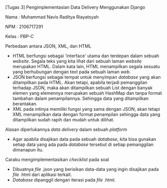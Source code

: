 [Tugas 3] Pengimplementasian Data Delivery Menggunakan Django

Nama	:	Muhammad Navis Raditya Riayatsyah

NPM	:	2106717291

Kelas	:	PBP-C


Perbedaan antara JSON, XML, dan HTML

- HTML berfungsi sebagai 'interface' utama dan terdepan dalam sebuah *website*. Segala teks yang kita lihat dari sebuah laman *website* merupakan HTML. Dalam kata lain, HTML menampilkan segala sesuatu yang berhubungan dengan text pada sebuah laman *web*.
- JSON berfungsi sebagai tempat untuk menyimpan *database* yang akan ditampilkan pada HTML. Akan tetapi, apabila terjadi pemanggilan terhadap JSON, maka akan ditampilkan sebuah List dengan banyak elemen yang elemennya merupakan sebuah HashMap dan tanpa format tambahan dalam penampilannya. Sehingga data yang ditampilkan berantakan.
- XML pada intinya memiliki fungsi yang sama dengan JSON, akan tetapi XML menampilkan data dengan format penampilan sehingga data yang ditampilkan sudah rapih dan mudah untuk dilihat.



Alasan diperlukannya *data delivery* dalam sebuah *platform*

- Agar apabila disajikan data pada sebuah *database*, kita bisa gunakan setiap data yang ada pada *database* tersebut di setiap pemanggilan dimanapun itu.



Caraku mengimplementasikan *checklist* pada soal

- Dibuatnya *file* .json yang berisikan data-data yang ingin disajikan pada *file* .html dari aplikasi terkait.
- *Database* dipanggil dengan iterasi pada *file* .html.
